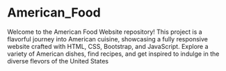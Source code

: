 # American_Food
Welcome to the American Food Website repository! This project is a flavorful journey into American cuisine, showcasing a fully responsive website crafted with HTML, CSS, Bootstrap, and JavaScript. Explore a variety of American dishes, find recipes, and get inspired to indulge in the diverse flevors of the United States
